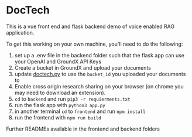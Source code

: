 # DocTech
This is a vue front end and flask backend demo of voice enabled RAG application.

To get this working on your own machine, you'll need to do the following:
1. set up a .env file in the backend folder such that the flask app can use your OpenAI and GroundX API Keys
2. Create a bucket in GroundX and upload your documents
3. update [doctech.py](https://github.com/DanielWarfield1/DocTech_vue_2/blob/main/backend/docTech.py) to use the `bucket_id` you uploaded your documents to
4. Enable cross origin research sharing on your browser (on chrome you may need to download an extension).
5. `cd` to `backend` and run `pip3 -r requierments.txt`
6. run the flask app with `python3 app.py`
7. in another terminal `cd` to `frontend` and run `npm install`
8. run the frontend with `npm run build`

Further READMEs available in the frontend and backend folders
